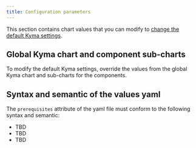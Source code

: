 ```yaml
---
title: Configuration parameters
---
```


This section contains chart values that you can modify to [change the default Kyma settings](../../04-operation-guides/operations/04-change-kyma-config-values.md).

## Global Kyma chart and component sub-charts

To modify the default Kyma settings, override the values from the global Kyma chart and sub-charts for the components.

## Syntax and semantic of the values yaml

The `prerequisites` attribute of the yaml file must conform to the following syntax and semantic:

- TBD
- TBD
- TBD
